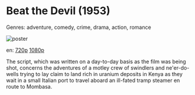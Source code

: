 # Beat the Devil (1953)

Genres: adventure, comedy, crime, drama, action, romance

![poster](http://image.tmdb.org/t/p/w500/kNMTqdMpTuINY2clqOdnuSN6pRS.jpg)

en:
  [720p](magnet:?xt=urn:btih:2C0B8898E7AF03ED2471A45840B6826767573425&tr=udp://glotorrents.pw:6969/announce&tr=udp://tracker.opentrackr.org:1337/announce&tr=udp://torrent.gresille.org:80/announce&tr=udp://tracker.openbittorrent.com:80&tr=udp://tracker.coppersurfer.tk:6969&tr=udp://tracker.leechers-paradise.org:6969&tr=udp://p4p.arenabg.ch:1337&tr=udp://tracker.internetwarriors.net:1337)
  [1080p](magnet:?xt=urn:btih:6F2810248940463DE14B0511D908FAAD042F90E8&tr=udp://glotorrents.pw:6969/announce&tr=udp://tracker.opentrackr.org:1337/announce&tr=udp://torrent.gresille.org:80/announce&tr=udp://tracker.openbittorrent.com:80&tr=udp://tracker.coppersurfer.tk:6969&tr=udp://tracker.leechers-paradise.org:6969&tr=udp://p4p.arenabg.ch:1337&tr=udp://tracker.internetwarriors.net:1337)
  


The script, which was written on a day-to-day basis as the film was being shot, concerns the adventures of a motley crew of swindlers and ne'er-do-wells trying to lay claim to land rich in uranium deposits in Kenya as they wait in a small Italian port to travel aboard an ill-fated tramp steamer en route to Mombasa.